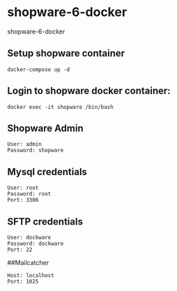 # shopware-6-docker
shopware-6-docker

## Setup shopware container
```code
docker-compose up -d
```

## Login to shopware docker container:
```code
docker exec -it shopware /bin/bash
```

## Shopware Admin

```code
User: admin
Password: shopware
```

## Mysql credentials
```code
User: root
Password: root
Port: 3306
```

## SFTP credentials
```code
User: dockware
Password: dockware
Port: 22
```

##Mailcatcher
```code
Host: localhost
Port: 1025
```